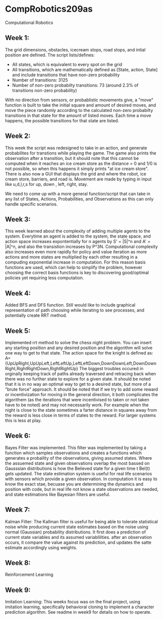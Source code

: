 # CompRobotics209as
Computational Robotics



## Week 1:
The grid dimensions, obstacles, icecream stops, road stops, and intial position are defined.
The script lists/defines:
- All states, which is equivalent to every spot on the grid
- All transitions, which are mathematically defined as [State, action, State] and include transitions that have non-zero probability
- Number of transitions: 3125
- Number of non-zero probabilty transitions: 73 (around 2.3% of transitions non-zero probability)

With no direction from sensors, or probablistic movements give, a "move" function is built to take the initial square and amount of desired moves, and move the piece randomly according to the calculated non-zero probabilty transitions in that state for the amount of listed moves. Each time a move happens, the possible transitions for that state are listed.

## Week 2:
This week the script was redesigned to take in an action, and generate probabilites for transtions while playing the game. The game also prints the observation after a transition, but it should note that this cannot be computed when it reaches an ice cream store as the distance = 0 and 1/0 is not possible, so when this happens it simply prints "at ice cream store". There is also now a GUI that displays the grid and where the robot, ice cream store, barriers, and road is. Movement are made by typing in input like u,d,l,r,s for up, down , left, right, stay.

We need to come up with a more general function/script that can take in any list of States, Actions, Probabilities, and Observations as this can only handle specific scenarios.

## Week 3:
This week learned about the complexity of adding multiple agents to the system. Everytime an agent is added to the system, the state space, and action space increases expontentially for n agents by S' = |S|^n and A' = |A|^n, and also the transistion increases by P^3N. Computational complexity also increases even more rapidly for policy and value iteration as more actions and more states are multiplied by each other resulting in a compuding exponential increase in computation. For this reason basis functions are used, which can help to simplify the problem, however choosing the correct basis functions is key to discovering good/optimal policies yet requiring less computation.

## Week 4:

Added BFS and DFS function. Still would like to include graphical representation of path choosing while iterating to see processes, and potentially create RRT method.

## Week 5:

Implemented rrt method to solve the chess night problem. You can insert any starting position and any desired position and the algorithm will solve one way to get to that state. The action space for the knight is defined as:
A={UpUpRight,UpUpLeft,LeftLeftUp,LeftLeftDown,DownDownLeft,DownDownRight,RightRightDown,RightRightUp}
The biggest troubles occured in orginally keeping track of paths already traversed and retracing back when there was no further state to explore for a given state. It should be noted that it is in no way an optimal way to get to a desired state, but more of a "brute force" approach. It should be noted that if we try to add some reward or incentivization for moving in the general direction, it both complicates the algorithem (as the iterations that were incentivised to taken or not taken have to be noted) and may not necessarily work. For example when the night is close to the state sometimes a farter distance in squares away from the reward is less close in terms of states to the reward. For larger systems this is less at play.

## Week 6:

Bayes Filter was implemented. This filter was implemented by taking a function which samples observations and creates a functions which generates a probaility of the observations, giving assumed states. Where the assuemed state and given observations overlap the most bassed on Gausssian distributions is how the Believed state for a given time t Bel(t) gets updated. The state estimation system is useful for real life scenarios with sensors which provide a given observation. In computation it is easy to know the exact stae, becuase you are determining the dynamics and position with code, but in real life not know a state observations are needed, and state estimations like Bayesian filters are useful.

## Week 7:
Kalman Filter:
The Kallman filter is useful for being able to tolerate statistical noise while producing current state estimates based on the noise using normal (Gaussian) probability distributions. It first does a prediction of current state variables and its assumed variablilities. after an observation occurs, it compare the value against its prediction, and updates the satte estimate accordingly using weights. 

## Week 8:
Reinforcement Learning

## Week 9:
Imitation Learning: This weeks focus was on the final project, using imitation learning, specifically behavioral cloning to implement a character prediction algorithm. See readme in week9 for details on how to operate.